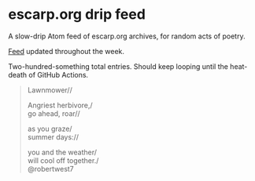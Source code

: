 # escarp.org drip feed

A slow-drip Atom feed of escarp.org archives, for random acts of poetry.

<!-- serendipity; refeed -->

[Feed](https://wong-justin.github.io/escarp.org-dripfeed/feed.xml) updated throughout the week.

<!-- Atom feed: (all) or (clean) -->

Two-hundred-something total entries. Should keep looping until the heat-death of GitHub Actions.

> Lawnmower//
> 
> Angriest herbivore,/<br>
> go ahead, roar//
> 
> as you graze/<br>
> summer days://
> 
> you and the weather/<br>
> will cool off together./<br>
> @robertwest7

<!-- 
feed validator: https://validator.w3.org/feed/check.cgi?url=https%3A%2F%2Fwong-justin.github.io%2Fescarp.org-dripfeed%2Ffeed.xml 

a simple reader UI for testing: https://www.rssrssrssrss.com/
-->
